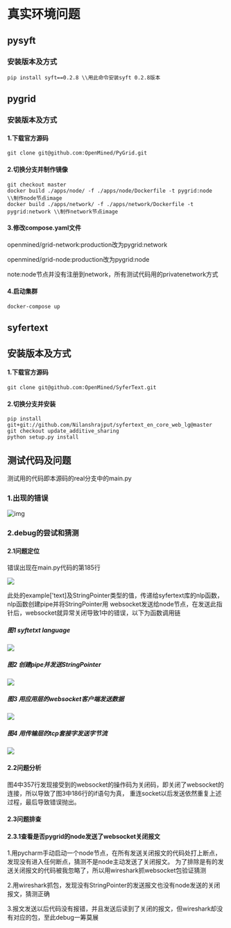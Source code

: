 # 真实环境问题

## pysyft

### 安装版本及方式
```shell
pip install syft==0.2.8 \\用此命令安装syft 0.2.8版本  
```

## pygrid
### 安装版本及方式

#### 1.下载官方源码
```shell
git clone git@github.com:OpenMined/PyGrid.git
```

#### 2.切换分支并制作镜像
```shell
git checkout master
docker build ./apps/node/ -f ./apps/node/Dockerfile -t pygrid:node \\制作node节点image
docker build ./apps/network/ -f ./apps/network/Dockerfile -t pygrid:network \\制作network节点image
```

#### 3.修改compose.yaml文件

openmined/grid-network:production改为pygrid:network

openmined/grid-node:production改为pygrid:node

note:node节点并没有注册到network，所有测试代码用的privatenetwork方式
#### 4.启动集群
```shell
docker-compose up
```

## syfertext
## 安装版本及方式
#### 1.下载官方源码
```shell
git clone git@github.com:OpenMined/SyferText.git
```

#### 2.切换分支并安装
```shell
pip install git+git://github.com/Nilanshrajput/syfertext_en_core_web_lg@master
git checkout update_additive_sharing
python setup.py install
```

## 测试代码及问题
测试用的代码即本源码的real分支中的main.py

### 1.出现的错误
![img](./error.png)

### 2.debug的尝试和猜测

#### 2.1问题定位

错误出现在main.py代码的第185行

![](./main.png)

此处的example['text]及StringPointer类型的值，传递给syfertext库的nlp函数，nlp函数创建pipe并将StringPointer用
websocket发送给node节点，在发送此指针后，websocket就异常关闭导致1中的错误，以下为函数调用链

##### 图1 syftetxt language

![](./language_call.png)

##### 图2 创建pipe并发送StringPointer

![](./pipe.png)

##### 图3 用应用层的websocket客户端发送数据

![](./websocket_client.png)

##### 图4 用传输层的tcp套接字发送字节流

![](./core.png)

#### 2.2问题分析

图4中357行发现接受到的websocket的操作码为关闭码，即关闭了websocket的连接，所以导致了图3中186行的if语句为真，
重连socket以后发送依然重复上述过程，最后导致错误抛出。

#### 2.3问题排查

#### 2.3.1查看是否pygrid的node发送了websocket关闭报文

1.用pycharm手动启动一个node节点，在所有发送关闭报文的代码处打上断点，发现没有进入任何断点，猜测不是node主动发送了关闭报文。
为了排除是有的发送关闭报文的代码被我忽略了，所以用wireshark抓websocket包验证猜测

2.用wireshark抓包，发现没有StringPointer的发送报文也没有node发送的关闭报文，猜测正确

3.报文发送以后代码没有报错，并且发送后读到了关闭的报文，但wireshark却没有对应的包，至此debug一筹莫展

